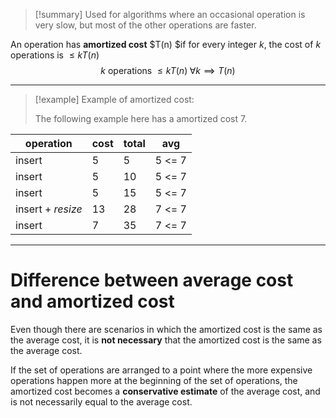 > [!summary] 
> Used for algorithms where an occasional operation is very slow, but most of the other operations are faster.

An operation has **amortized cost** $T(n) $if for every integer $k$, the cost of $k$ operations is $\leq kT(n)$
$$
k \text{ operations } \leq kT(n) \; \forall k\implies T(n) 
$$

---

> [!example] Example of amortized cost:
> 
> The following example here has a amortized cost $7$.

| operation         | cost | total | avg    |
| ----------------- | ---- | ----- | ------ |
| insert            | 5    | 5     | 5 <= 7 |
| insert            | 5    | 10    | 5 <= 7 |
| insert            | 5    | 15    | 5 <= 7 |
| insert + *resize* | 13   | 28    | 7 <= 7 |
| insert            | 7    | 35    | 7 <= 7 |

---

# Difference between average cost and amortized cost

Even though there are scenarios in which the amortized cost is the same as the average cost, it is **not necessary** that the amortized cost is the same as the average cost.

If the set of operations are arranged to a point where the more expensive operations happen more at the beginning of the set of operations, the amortized cost becomes a **conservative estimate** of the average cost, and is not necessarily equal to the average cost.
